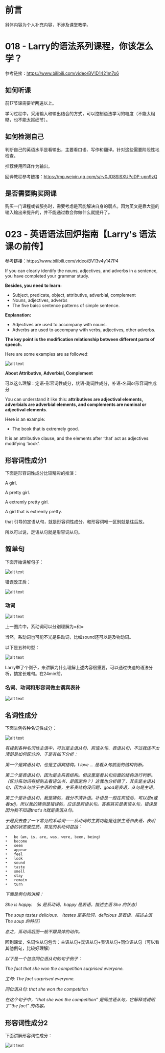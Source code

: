 # 前言

斜体内容为个人补充内容，不涉及课堂教学。

# 018 - Larry的语法系列课程，你该怎么学？

参考链接：https://www.bilibili.com/video/BV1D1421m7o6

## 如何听课

前17节课需要听两遍以上。

学习过程中，采用输入和输出结合的方式，可以控制语法学习的粒度（不能太粗糙，也不能太抠细节）。

## 如何检测自己

判断自己的英语水平是看输出，主要看口语、写作和翻译。针对这些需要阶段性地检查。

推荐使用回译作为输出。

回译教程参考链接：https://mp.weixin.qq.com/s/rv0JO8SISXUPcDP-upn9zQ

## 是否需要购买网课

购买一门课程或者服务时，需要考虑是否能解决自身的弱点。因为英文是靠大量的输入输出来提升的，并不能通过教会你做什么就提升了。

# 023 - 英语语法回炉指南【Larry's 语法课の前传】

参考链接：https://www.bilibili.com/video/BV13v4y147P4

If you can clearly identify the nouns, adjectives, and adverbs in a sentence, you have completed your grammar study.

**Besides, you need to learn:**
-  Subject, predicate, object, attributive, adverbial, complement
-  Nouns, adjectives, adverbs
-  The five baisc sentence patterns of simple sentence.
  
**Explanation:**

- Adjectives are used to accompany with nouns.
- Adverbs are used to accompany with verbs, adjectives, other adverbs.

**The key point is the modification relationship between different parts of speech.**

Here are some examples are as followed:

![alt text](./src/image1.png)

**About Attributive, Adverbial, Complement**

可以这么理解：定语-形容词性成分，状语-副词性成分，补语-名词or形容词性成分

You can understand it like this: **attributives are adjectival elements, adverbials are adverbial elements, and complements are nominal or adjectival elements**.

Here is an example:
- The book that is extremely good.

It is an attributive clause, and the elements after ‘that’ act as adjectives modifying ‘book’.

## 形容词性成分1

下面是形容词性成分比较精彩的推演：

A girl.

A pretty girl.

A extremly pretty girl.

A girl that is extremly pretty.

that 引导的定语从句，就是形容词性成分。和形容词唯一区别就是往后放。

所以可以说，定语从句就是形容词从句。

## 简单句

下面开始讲解句子：

![alt text](<./src/Screenshot 2024-08-08 at 15.43.56.png>)

错误改正后：

![alt text](<./src/Screenshot 2024-08-08 at 15.45.42.png>)

### 动词

![alt text](<./src/Screenshot 2024-08-08 at 15.51.18.png>)

上一图片中，系动词可以分别理解为=和≈

当然，系动词也可能不光是系动词，比如sound还可以是及物动词。

以下是五种句型：

![alt text](<./src/Screenshot 2024-08-08 at 16.03.12.png>)

Larry举了个例子，来讲解为什么理解上述内容很重要，可以通过快速的语法分析，搞定长难句。在24min前。

### 名词、动词和形容词做主谓宾表补

![alt text](<./src/Screenshot 2024-08-08 at 16.54.13.png>)

## 名词性成分

下面举例各种名词性成分：

![alt text](<./src/Screenshot 2024-08-08 at 17.05.45.png>)

*有提到各种名词性主语中，可以是主语从句、宾语从句、表语从句，不过我还不太清楚是如何区分的，于是有如下分析：*

*第一个是宾语从句，也是主谓宾结构。I love ... 是看从句前面的结构判断。*

*第二个是表语从句，因为是主系表结构。但这里是看从句后面的结构进行判断。（区分系动词有提到去看语法书，是固定的？）这我也分析错了，其实是主语从句，因为从句位于主语的位置，主系表结构没问题，good是表语，从句是主语。*

*第三个是补语从句，我是猜的，我分不清补语。补语是一般在宾语后，可以是n或者adj，所以我的猜测是错误的，应该是宾语从句。答案其实是表语从句，错误是因为我不知道that's it就是表语从句。*

*于是我去查了一下常见的系动词——系动词的主要功能是连接主语和表语，表明主语的状态或性质。常见的系动词包括：*

	•	be（am, is, are, was, were, been, being）
	•	become
	•	seem
	•	appear
	•	feel
	•	look
	•	sound
	•	taste
	•	smell
	•	stay
	•	remain
	•	turn

*下面是例句和讲解：*

*She is happy. （is 是系动词，happy 是表语，描述主语 She 的状态）*

*The soup tastes delicious. （tastes 是系动词，delicious 是表语，描述主语 The soup 的特征）*

*总之，系动词后面一般不跟具体的动作。*

回到课堂，名词性从句包含：主语从句+宾语从句+表语从句+同位语从句（可以看其他例句，比较好理解）

*以下是一个包含同位语从句的句子例子：*

*The fact that she won the competition surprised everyone.*

*主句: The fact surprised everyone.*

*同位语从句: that she won the competition*

*在这个句子中，“that she won the competition” 是同位语从句，它解释或说明了“the fact” 的内容。*

## 形容词性成分2

下面讲解形容词性成分：

![alt text](<./src/Screenshot 2024-08-09 at 12.05.22.png>)